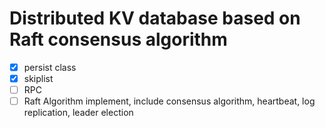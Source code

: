 # Distributed KV database based on Raft consensus algorithm

- [x] persist class
- [x] skiplist
- [ ] RPC
- [ ] Raft Algorithm implement, include consensus algorithm, heartbeat, log replication, leader election